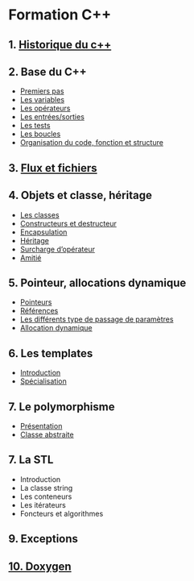 # Formation C++


## 1. [Historique du c++](cours/1.historique.md)

## 2. Base du C++

* [Premiers pas](Cours/2.PremierPas.md)
* [Les variables](Cours/2.variables.md)
* [Les opérateurs](Cours/2.operateurs.md)
* [Les entrées/sorties](Cours/2.in-out.md)
* [Les tests](Cours/2.tests.md)
* [Les boucles](Cours/2.boucles.md)
* [Organisation du code, fonction et structure](Cours/2.fonctions.md)

## 3. [Flux et fichiers](Cours/3.flux.md)

## 4. Objets et classe, héritage

* [Les classes](Cours/4.classes.md)
* [Constructeurs et destructeur](Cours/4.constructeurs.md)
* [Encapsulation](Cours/4.encapsulation.md)
* [Héritage](Cours/4.heritage.md)
* [Surcharge d’opérateur](Cours/4.surcharge.md)
* [Amitié](Cours/4.Amitie.md)

## 5. Pointeur, allocations dynamique

* [Pointeurs](Cours/5.pointeurs.md)
* [Références](Cours/5.references.md)
* [Les différents type de passage de paramètres](Cours/5.passage.md)
* [Allocation dynamique](Cours/5.allocations.md)

## 6. Les templates

* [Introduction](Cours/6.templates.md)
* [Spécialisation](Cours/6.specialisation.md)

## 7. Le polymorphisme

* [Présentation](Cours/7.polymorphisme.md)
* [Classe abstraite](Cours/7.classe-abstraite.md)

## 7. La STL

* Introduction
* La classe string
* Les conteneurs
* Les itérateurs
* Foncteurs et algorithmes

## 9. Exceptions

## [10. Doxygen](Cours/10.Doxygen.md)
